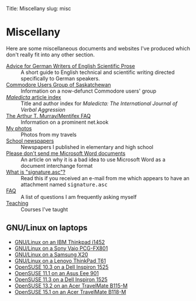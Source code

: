 Title: Miscellany
slug: misc

# Miscellany

Here are some miscellaneous documents and websites I've produced which
don't really fit into any other section.

<dl>
<dt><a href="https://files.nothingisreal.com/publications/Tristan_Miller/advice.pdf">Advice for German Writers of English Scientific Prose</a></dt>
<dd>A short guide to English technical and scientific writing directed specifically to German speakers.</dd>
<dt><a href="/cugs.html">Commodore Users Group of Saskatchewan</a></dt>
<dd>Information on a now-defunct Commodore users' group</dd>
<dt><a href="/maledicta.html"><em>Maledicta</em> article index</a></dt>
<dd>Title and author index for <em>Maledicta: The International Journal of Verbal Aggression</em></dd>
<dt><a href="/mentifex_faq.html">The Arthur T. Murray/Mentifex FAQ</a></dt>
<dd>Information on a prominent net.kook</dd>
<dt><a href="/photos">My photos</a></dt>
<dd>Photos from my travels</dd>
<dt><a href="/school_newspapers.html">School newspapers</a></dt>
<dd>Newspapers I published in elementary and high school</dd>
<dt><a href="/word.html">Please don't send me Microsoft Word documents</a></dt>
<dd>An article on why it is a bad idea to use Microsoft Word as a document interchange format
<dt><a href="/signature.html">What is "signature.asc"?</a></dt>
<dd>Read this if you received an e-mail from me which appears to have an attachment named <tt>signature.asc</tt></dd>
<dt><a href="/faq.html">FAQ</a></dt>
<dd>A list of questions I am frequently asking myself</dd>
<dt><a href="/teaching.html">Teaching</a></dt>
<dd>Courses I've taught</dd>
</dl>

## GNU/Linux on laptops

-   [GNU/Linux on an IBM Thinkpad
    i1452](/gnu_on_laptops/GNULinux_on_an_IBM_ThinkPad_i1452.html)
-   [GNU/Linux on a Sony Vaio
    PCG-FX801](/gnu_on_laptops/GNULinux_on_a_Sony_Vaio_PCG-FX801.html)
-   [GNU/Linux on a Samsung X20](/gnu_on_laptops/GNULinux_on_a_Samsung_X20.html)
-   [GNU/Linux on a Lenovo ThinkPad
    T61](/gnu_on_laptops/GNULinux_on_a_Lenovo_ThinkPad_T61.html)
-   [OpenSUSE 10.3 on a Dell Inspiron
    1525](/gnu_on_laptops/OpenSUSE_10_3_on_a_Dell_Inspiron_1525.html)
-   [OpenSUSE 11.1 on an Asus Eee
    901](/gnu_on_laptops/OpenSUSE_11_1_on_an_Asus_Eee_901.html)
-   [OpenSUSE 11.3 on a Dell Inspiron
    1525](/gnu_on_laptops/OpenSUSE_11_3_on_a_Dell_Inspiron_1525.html)
-   [OpenSUSE 13.2 on an Acer TravelMate
    B115-M](/gnu_on_laptops/OpenSUSE_13_2_on_an_Acer_TravelMate_B115-M.html)
-   [OpenSUSE 15.1 on an Acer TravelMate
    B118-M](/gnu_on_laptops/OpenSUSE_15_1_on_an_Acer_TravelMate_B118-M.html)
